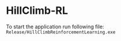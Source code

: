 # HillClimb-RL

To start the application run following file:\
`Release/HillClimbReinforcementLearning.exe`

